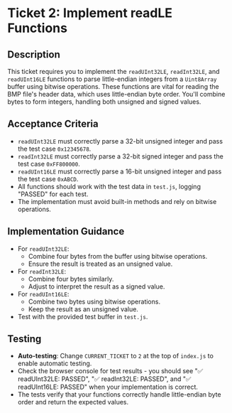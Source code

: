 # Ticket 2: Implement readLE Functions

## Description
This ticket requires you to implement the `readUInt32LE`, `readInt32LE`, and `readUInt16LE` functions to parse little-endian integers from a `Uint8Array` buffer using bitwise operations. These functions are vital for reading the BMP file's header data, which uses little-endian byte order. You'll combine bytes to form integers, handling both unsigned and signed values.

## Acceptance Criteria
- `readUInt32LE` must correctly parse a 32-bit unsigned integer and pass the test case `0x12345678`.
- `readInt32LE` must correctly parse a 32-bit signed integer and pass the test case `0xFF800000`.
- `readUInt16LE` must correctly parse a 16-bit unsigned integer and pass the test case `0xABCD`.
- All functions should work with the test data in `test.js`, logging "PASSED" for each test.
- The implementation must avoid built-in methods and rely on bitwise operations.

## Implementation Guidance
- For `readUInt32LE`:
  - Combine four bytes from the buffer using bitwise operations.
  - Ensure the result is treated as an unsigned value.
- For `readInt32LE`:
  - Combine four bytes similarly.
  - Adjust to interpret the result as a signed value.
- For `readUInt16LE`:
  - Combine two bytes using bitwise operations.
  - Keep the result as an unsigned value.
- Test with the provided test buffer in `test.js`.

## Testing
- **Auto-testing**: Change `CURRENT_TICKET` to `2` at the top of `index.js` to enable automatic testing.
- Check the browser console for test results - you should see "✅ readUInt32LE: PASSED", "✅ readInt32LE: PASSED", and "✅ readUInt16LE: PASSED" when your implementation is correct.
- The tests verify that your functions correctly handle little-endian byte order and return the expected values.

